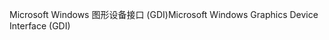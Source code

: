 <span data-ttu-id="546ed-101">Microsoft Windows 图形设备接口 (GDI)</span><span class="sxs-lookup"><span data-stu-id="546ed-101">Microsoft Windows Graphics Device Interface (GDI)</span></span>